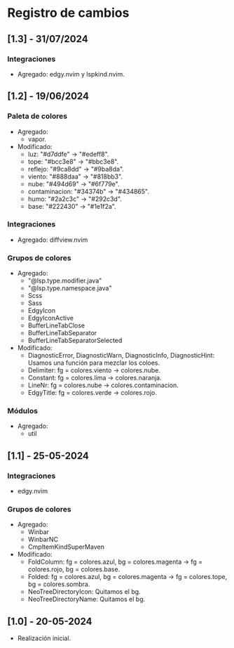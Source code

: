 # Registro de cambios

## [1.3] - 31/07/2024

### Integraciones

- Agregado: edgy.nvim y lspkind.nvim.

## [1.2] - 19/06/2024

### Paleta de colores

- Agregado:
  - vapor.
- Modificado:
  - luz: "#d7ddfe" -> "#edeff8".
  - tope: "#bcc3e8" -> "#bbc3e8".
  - reflejo: "#9ca8dd" -> "#9ba8da".
  - viento: "#888daa" -> "#818bb3".
  - nube: "#494d69" -> "#6f779e".
  - contaminacion: "#34374b" -> "#434865".
  - humo: "#2a2c3c" -> "#292c3d".
  - base: "#222430" -> "#1e1f2a".

### Integraciones

- Agregado: diffview.nvim

### Grupos de colores

- Agregado:
  - "@lsp.type.modifier.java"
  - "@lsp.type.namespace.java"
  - Scss
  - Sass
  - EdgyIcon
  - EdgyIconActive
  - BufferLineTabClose
  - BufferLineTabSeparator
  - BufferLineTabSeparatorSelected
- Modificado:
  - DiagnosticError, DiagnosticWarn, DiagnosticInfo, DiagnosticHint: Usamos una función para mezclar los coloes.
  - Delimiter: fg = colores.viento -> colores.nube.
  - Constant: fg = colores.lima -> colores.naranja.
  - LineNr: fg = colores.nube -> colores.contaminacion.
  - EdgyTitle: fg = colores.verde -> colores.rojo.

### Módulos

- Agregado:
  - util

## [1.1] - 25-05-2024

### Integraciones

- edgy.nvim

### Grupos de colores

- Agregado:
  - Winbar
  - WinbarNC
  - CmpItemKindSuperMaven
- Modificado:
  - FoldColumn: fg = colores.azul, bg = colores.magenta -> fg = colores.rojo, bg = colores.base.
  - Folded: fg = colores.azul, bg = colores.magenta -> fg = colores.tope, bg = colores.sombra.
  - NeoTreeDirectoryIcon: Quitamos el bg.
  - NeoTreeDirectoryName: Quitamos el bg.

## [1.0] - 20-05-2024

- Realización inicial.
